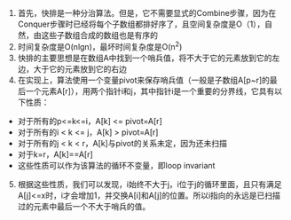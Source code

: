 1. 首先，快排是一种分治算法。但是，它不需要显式的Combine步骤，因为在Conquer步骤时已经将每个子数组都排好序了，且空间复杂度是O（1），自然，由这些子数组合成的数组也是有序的
2. 时间复杂度是O(nlgn)，最坏时间复杂度是O(n<sup>2</sup>)
3. 快排的主要思想是在数组A中找到一个哨兵值，将不大于它的元素放到它的左边，大于它的元素放到它的右边
4. 在实现上，算法使用一个变量pivot来保存哨兵值（一般是子数组A[p~r]的最后一个元素A[r]），用两个指针i和j，其中指针i是一个重要的分界线，它具有以下性质：
  - 对于所有的p<=k<=i，A[k] <= pivot=A[r]
  - 对于所有的i < k <= j，A[k] > pivot=A[r]
  - 对于所有的j < k < r，A[k]与pivot的关系未定，因为还未扫描
  - 对于k=r，A[k]==A[r]
  - 这些性质可以作为该算法的循环不变量，即loop invariant
5. 根据这些性质，我们可以发现，i始终不大于j，i位于j的循环里面，且只有满足A[j]<=x时，i才会增加1，并交换A[i]和A[j]的位置。所以i指向的永远是已扫描过的元素中最后一个不大于哨兵的值。
